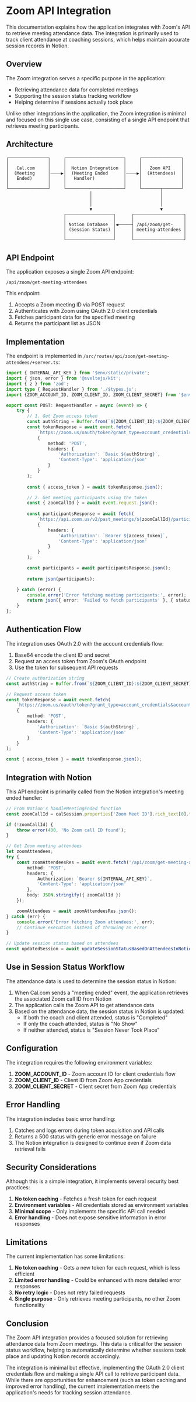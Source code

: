 # Zoom API Integration

This documentation explains how the application integrates with Zoom's API to retrieve meeting attendance data. The integration is primarily used to track client attendance at coaching sessions, which helps maintain accurate session records in Notion.

## Overview

The Zoom integration serves a specific purpose in the application:

- Retrieving attendance data for completed meetings
- Supporting the session status tracking workflow
- Helping determine if sessions actually took place

Unlike other integrations in the application, the Zoom integration is minimal and focused on this single use case, consisting of a single API endpoint that retrieves meeting participants.

## Architecture

```
┌───────────────┐     ┌──────────────────────┐     ┌───────────────┐
│               │     │                      │     │               │
│   Cal.com     │     │  Notion Integration  │     │   Zoom API    │
│  (Meeting     │────▶│  (Meeting Ended      │────▶│  (Attendees)  │
│   Ended)      │     │   Handler)           │     │               │
│               │     │                      │     │               │
└───────────────┘     └──────────────────────┘     └───────┬───────┘
                                │                          │
                                │                          │
                                │                          │
                                ▼                          ▼
                      ┌──────────────────┐      ┌───────────────────┐
                      │                  │      │                   │
                      │ Notion Database  │◀─────┤ /api/zoom/get-    │
                      │ (Session Status) │      │ meeting-attendees │
                      │                  │      │                   │
                      └──────────────────┘      └───────────────────┘
```

## API Endpoint

The application exposes a single Zoom API endpoint:

```
/api/zoom/get-meeting-attendees
```

This endpoint:
1. Accepts a Zoom meeting ID via POST request
2. Authenticates with Zoom using OAuth 2.0 client credentials
3. Fetches participant data for the specified meeting
4. Returns the participant list as JSON

## Implementation

The endpoint is implemented in `/src/routes/api/zoom/get-meeting-attendees/+server.ts`:

```typescript
import { INTERNAL_API_KEY } from '$env/static/private';
import { json, error } from '@sveltejs/kit';
import { z } from 'zod';
import type { RequestHandler } from './$types.js';
import {ZOOM_ACCOUNT_ID, ZOOM_CLIENT_ID, ZOOM_CLIENT_SECRET} from '$env/static/private'

export const POST: RequestHandler = async (event) => {
    try {
        // 1. Get Zoom access token
        const authString = Buffer.from(`${ZOOM_CLIENT_ID}:${ZOOM_CLIENT_SECRET}`).toString('base64');
        const tokenResponse = await event.fetch(
            `https://zoom.us/oauth/token?grant_type=account_credentials&account_id=${ZOOM_ACCOUNT_ID}`,
            {
                method: 'POST',
                headers: {
                    'Authorization': `Basic ${authString}`,
                    'Content-Type': 'application/json'
                }
            }
        );
        
        const { access_token } = await tokenResponse.json();

        // 2. Get meeting participants using the token
        const { zoomCallId } = await event.request.json();
        
        const participantsResponse = await fetch(
            `https://api.zoom.us/v2/past_meetings/${zoomCallId}/participants`, 
            {
                headers: {
                    'Authorization': `Bearer ${access_token}`,
                    'Content-Type': 'application/json'
                }
            }
        );

        const participants = await participantsResponse.json();
        
        return json(participants);

    } catch (error) {
        console.error('Error fetching meeting participants:', error);
        return json({ error: 'Failed to fetch participants' }, { status: 500 });
    }
};
```

## Authentication Flow

The integration uses OAuth 2.0 with the account credentials flow:

1. Base64 encode the client ID and secret
2. Request an access token from Zoom's OAuth endpoint
3. Use the token for subsequent API requests

```typescript
// Create authorization string
const authString = Buffer.from(`${ZOOM_CLIENT_ID}:${ZOOM_CLIENT_SECRET}`).toString('base64');

// Request access token
const tokenResponse = await event.fetch(
    `https://zoom.us/oauth/token?grant_type=account_credentials&account_id=${ZOOM_ACCOUNT_ID}`,
    {
        method: 'POST',
        headers: {
            'Authorization': `Basic ${authString}`,
            'Content-Type': 'application/json'
        }
    }
);

const { access_token } = await tokenResponse.json();
```

## Integration with Notion

This API endpoint is primarily called from the Notion integration's meeting ended handler:

```typescript
// From Notion's handleMeetingEnded function
const zoomCallId = calSession.properties['Zoom Meet ID'].rich_text[0].text.content;

if (!zoomCallId) {
    throw error(400, 'No Zoom call ID found');
}

// Get Zoom meeting attendees
let zoomAttendees;
try {
    const zoomAttendeesRes = await event.fetch('/api/zoom/get-meeting-attendees', {
        method: 'POST',
        headers: {
            Authorization: `Bearer ${INTERNAL_API_KEY}`,
            'Content-Type': 'application/json'
        },
        body: JSON.stringify({ zoomCallId })
    });

    zoomAttendees = await zoomAttendeesRes.json();
} catch (err) {
    console.error('Error fetching Zoom attendees:', err);
    // Continue execution instead of throwing an error
}

// Update session status based on attendees
const updatedSession = await updateSessionStatusBasedOnAttendeesInNotion(calSession.id, zoomAttendees);
```

## Use in Session Status Workflow

The attendance data is used to determine the session status in Notion:

1. When Cal.com sends a "meeting ended" event, the application retrieves the associated Zoom call ID from Notion
2. The application calls the Zoom API to get attendance data
3. Based on the attendance data, the session status in Notion is updated:
   - If both the coach and client attended, status is "Completed"
   - If only the coach attended, status is "No Show"
   - If neither attended, status is "Session Never Took Place"

## Configuration

The integration requires the following environment variables:

1. **ZOOM_ACCOUNT_ID** - Zoom account ID for client credentials flow
2. **ZOOM_CLIENT_ID** - Client ID from Zoom App credentials
3. **ZOOM_CLIENT_SECRET** - Client secret from Zoom App credentials

## Error Handling

The integration includes basic error handling:

1. Catches and logs errors during token acquisition and API calls
2. Returns a 500 status with generic error message on failure
3. The Notion integration is designed to continue even if Zoom data retrieval fails

## Security Considerations

Although this is a simple integration, it implements several security best practices:

1. **No token caching** - Fetches a fresh token for each request
2. **Environment variables** - All credentials stored as environment variables
3. **Minimal scope** - Only implements the specific API call needed
4. **Error handling** - Does not expose sensitive information in error responses

## Limitations

The current implementation has some limitations:

1. **No token caching** - Gets a new token for each request, which is less efficient
2. **Limited error handling** - Could be enhanced with more detailed error responses
3. **No retry logic** - Does not retry failed requests
4. **Single purpose** - Only retrieves meeting participants, no other Zoom functionality

## Conclusion

The Zoom API integration provides a focused solution for retrieving attendance data from Zoom meetings. This data is critical for the session status workflow, helping to automatically determine whether sessions took place and updating Notion records accordingly.

The integration is minimal but effective, implementing the OAuth 2.0 client credentials flow and making a single API call to retrieve participant data. While there are opportunities for enhancement (such as token caching and improved error handling), the current implementation meets the application's needs for tracking session attendance.